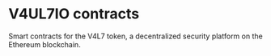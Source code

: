 # V4UL7IO contracts

Smart contracts for the V4L7 token, a decentralized security platform on the Ethereum blockchain.
